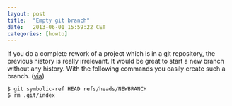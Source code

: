 ```yaml
---
layout: post
title:  "Empty git branch"
date:   2013-06-01 15:59:22 CET
categories: [howto]
---
```


If you do a complete rework of a project which is in a git repository, the previous history is really irrelevant. It would be great to start a new branch without any history. With the following commands you easily create such a branch. ([via])

	$ git symbolic-ref HEAD refs/heads/NEWBRANCH
	$ rm .git/index

[Via]: http://madduck.net/blog/2007.07.11:creating-a-git-branch-without-ancestry/


